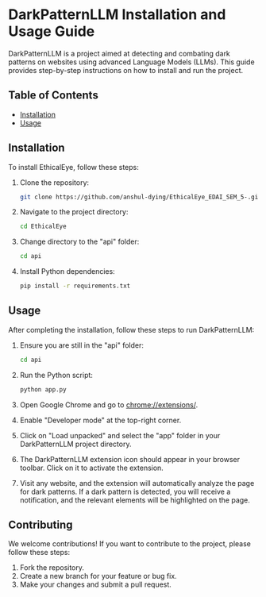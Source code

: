 
# DarkPatternLLM Installation and Usage Guide

DarkPatternLLM is a project aimed at detecting and combating dark patterns on websites using advanced Language Models (LLMs). This guide provides step-by-step instructions on how to install and run the project.

## Table of Contents
- [Installation](#installation)
- [Usage](#usage)

## Installation

To install EthicalEye, follow these steps:

1. Clone the repository:
   ```bash
   git clone https://github.com/anshul-dying/EthicalEye_EDAI_SEM_5-.git
   ```

2. Navigate to the project directory:
   ```bash
   cd EthicalEye
   ```

3. Change directory to the "api" folder:
   ```bash
   cd api
   ```

4. Install Python dependencies:
   ```bash
   pip install -r requirements.txt
   ```

## Usage

After completing the installation, follow these steps to run DarkPatternLLM:

1. Ensure you are still in the "api" folder:
   ```bash
   cd api
   ```

2. Run the Python script:
   ```bash
   python app.py
   ```

3. Open Google Chrome and go to [chrome://extensions/](chrome://extensions/).

4. Enable "Developer mode" at the top-right corner.

5. Click on "Load unpacked" and select the "app" folder in your DarkPatternLLM project directory.

6. The DarkPatternLLM extension icon should appear in your browser toolbar. Click on it to activate the extension.

7. Visit any website, and the extension will automatically analyze the page for dark patterns. If a dark pattern is detected, you will receive a notification, and the relevant elements will be highlighted on the page.

## Contributing

We welcome contributions! If you want to contribute to the project, please follow these steps:

1. Fork the repository.
2. Create a new branch for your feature or bug fix.
3. Make your changes and submit a pull request.

